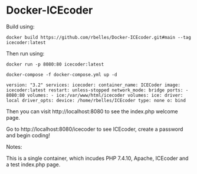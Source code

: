 # Docker-ICEcoder
Build using:

`docker build https://github.com/rbelles/Docker-ICEcoder.git#main --tag icecoder:latest`

Then run using:

`docker run -p 8080:80 icecoder:latest`

`docker-compose -f docker-compose.yml up -d`


`version: "3.2"
services:
  icecoder:
    container_name: ICECoder
    image: icecoder:latest
    restart: unless-stopped
    network_mode: bridge
    ports:
      - 8080:80
    volumes:
      - ice:/var/www/html/icecoder
volumes:
  ice:
    driver: local
    driver_opts:
      device: /home/rbelles/ICEcoder
      type: none
      o: bind
`




Then you can visit http://localhost:8080 to see the index.php welcome page.

Go to http://localhost:8080/icecoder to see ICEcoder, create a password and begin coding!

Notes:

This is a single container, which incudes PHP 7.4.10, Apache, ICEcoder and a test index.php page.
